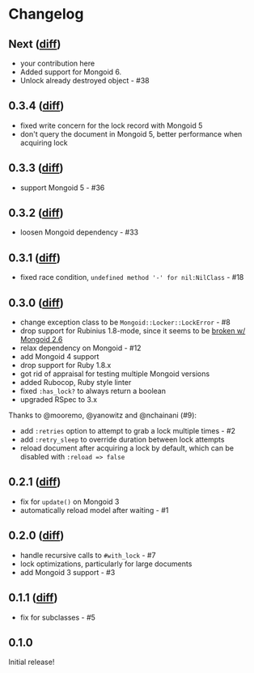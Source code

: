 # Changelog

## Next ([diff](https://github.com/mongoid/mongoid-locker/compare/v0.3.5...master?w=1))

* your contribution here
* Added support for Mongoid 6.
* Unlock already destroyed object - #38

## 0.3.4 ([diff](https://github.com/mongoid/mongoid-locker/compare/v0.3.4...master?w=1))

* fixed write concern for the lock record with Mongoid 5
* don't query the document in Mongoid 5, better performance when acquiring lock

## 0.3.3 ([diff](https://github.com/mongoid/mongoid-locker/compare/v0.3.3...master?w=1))

* support Mongoid 5 - #36

## 0.3.2 ([diff](https://github.com/mongoid/mongoid-locker/compare/v0.3.1...v0.3.2?w=1))

* loosen Mongoid dependency - #33

## 0.3.1 ([diff](https://github.com/mongoid/mongoid-locker/compare/v0.3.0...v0.3.1?w=1))

* fixed race condition, `undefined method '-' for nil:NilClass` - #18

## 0.3.0 ([diff](https://github.com/mongoid/mongoid-locker/compare/v0.2.1...v0.3.0?w=1))

* change exception class to be `Mongoid::Locker::LockError` - #8
* drop support for Rubinius 1.8-mode, since it seems to be [broken w/ Mongoid 2.6](https://travis-ci.org/mongoid/mongoid/jobs/4594000)
* relax dependency on Mongoid - #12
* add Mongoid 4 support
* drop support for Ruby 1.8.x
* got rid of appraisal for testing multiple Mongoid versions
* added Rubocop, Ruby style linter
* fixed `:has_lock?` to always return a boolean
* upgraded RSpec to 3.x

Thanks to @mooremo, @yanowitz and @nchainani (#9):

* add `:retries` option to attempt to grab a lock multiple times - #2
* add `:retry_sleep` to override duration between lock attempts
* reload document after acquiring a lock by default, which can be disabled with `:reload => false`

## 0.2.1 ([diff](https://github.com/mongoid/mongoid-locker/compare/v0.2.0...v0.2.1?w=1))

* fix for `update()` on Mongoid 3
* automatically reload model after waiting - #1

## 0.2.0 ([diff](https://github.com/mongoid/mongoid-locker/compare/v0.1.1...v0.2.0?w=1))

* handle recursive calls to `#with_lock` - #7
* lock optimizations, particularly for large documents
* add Mongoid 3 support - #3

## 0.1.1 ([diff](https://github.com/mongoid/mongoid-locker/compare/v0.1.0...v0.1.1?w=1))

* fix for subclasses - #5

## 0.1.0

Initial release!
